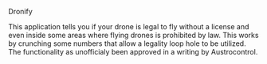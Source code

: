 Dronify

This application tells you if your drone is legal to fly without a license and even inside some areas where flying drones is prohibited by law. This works by crunching some numbers that allow a legality loop hole to be utilized. The functionality as unofficialy been approved in a writing by Austrocontrol.
